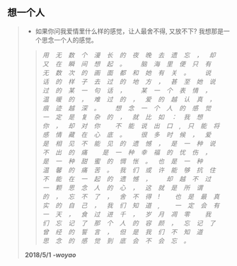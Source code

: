 ## 想一个人

> * 如果你问我爱情里什么样的感觉，让人最舍不得, 又放不下?
>   我想那是一个思念一个人的感觉。
> > <cite style="color:gray; letter-spacing:15px;">
> > 用无数个漫长的夜晚去遗忘，却又在瞬间想起。
> > 脑海里便只有无数次的画面都和她有关。
> > 说话的样子去过的地方，甚至她说过的某一句话，
> > 某一个表情，温暖的，难过的，爱的越认真，痕迹越深。
> > 想念一个人的感觉一定是复杂的，就比如：我想你，却对你
> > 不能说出口,只能将感情藏在心底。
> > 很多时候，爱是相见不能见的遗憾，是一种说不出的痛
> > 是一种幸福的忧伤，是一种甜蜜的惆怅。也是一种
> > 温馨的痛苦。我们或许能够抗住不能在一起的遗憾，
> > 却越不过一颗思念人的心，这就是所谓的，忘不了，舍不得!
> > 也是最真实的自己，我们知道, 一定会有一天，食过进千，岁月凋零
> > 我们忘记了那个人的容颜，忘记了曾经的誓言，但是我们不知道
> > 思念的感觉到底会不会忘。
> > </cite>
>
> __2018/5/1__ <cite><strong>-woyao</strong></cite>
>